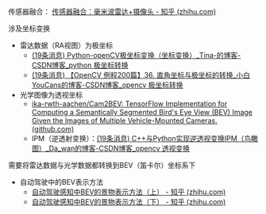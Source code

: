 传感器融合：
[传感器融合：毫米波雷达+摄像头 - 知乎 (zhihu.com)](https://zhuanlan.zhihu.com/p/381927166)


涉及坐标变换
* 雷达数据（RA视图）为极坐标
	* [(19条消息) Python-openCV极坐标变换（坐标变换）_Tina-的博客-CSDN博客_python 极坐标转换](https://blog.csdn.net/clm1206/article/details/79786107?spm=1001.2101.3001.6650.10&utm_medium=distribute.pc_relevant.none-task-blog-2%7Edefault%7ECTRLIST%7ERate-10.pc_relevant_antiscanv2&depth_1-utm_source=distribute.pc_relevant.none-task-blog-2%7Edefault%7ECTRLIST%7ERate-10.pc_relevant_antiscanv2&utm_relevant_index=17)
	* [(19条消息) 【OpenCV 例程200篇】36. 直角坐标与极坐标的转换_小白YouCans的博客-CSDN博客_opencv 极坐标转换](https://blog.csdn.net/youcans/article/details/121416883)
* 光学图像为透视坐标
	* [ika-rwth-aachen/Cam2BEV: TensorFlow Implementation for Computing a Semantically Segmented Bird's Eye View (BEV) Image Given the Images of Multiple Vehicle-Mounted Cameras. (github.com)](https://github.com/ika-rwth-aachen/Cam2BEV)
	* IPM（逆透射变换）：[(19条消息) C++与Python实现逆透视变换IPM（鸟瞰图）_Da_wan的博客-CSDN博客_opencv 透视变换](https://blog.csdn.net/Da_wan/article/details/121481434?spm=1001.2101.3001.6650.4&utm_medium=distribute.pc_relevant.none-task-blog-2%7Edefault%7ECTRLIST%7ERate-4.pc_relevant_default&depth_1-utm_source=distribute.pc_relevant.none-task-blog-2%7Edefault%7ECTRLIST%7ERate-4.pc_relevant_default&utm_relevant_index=7)

需要将雷达数据与光学数据都转换到BEV（笛卡尔）坐标系下

* 自动驾驶中的BEV表示方法
	* [自动驾驶感知中BEV的景物表示方法（上） - 知乎 (zhihu.com)](https://zhuanlan.zhihu.com/p/365543182)
	* [自动驾驶感知中BEV的景物表示方法（下） - 知乎 (zhihu.com)](https://zhuanlan.zhihu.com/p/365561705)